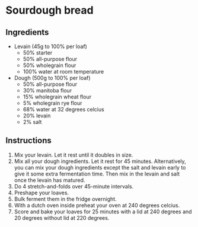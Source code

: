# Sourdough bread

## Ingredients
* Levain (45g to 100% per loaf)
	* 50% starter
	* 50% all-purpose flour
	* 50% wholegrain flour
	* 100% water at room temperature
* Dough (500g to 100% per loaf)
	* 50% all-purpose flour
	* 30% manitoba flour
	* 15% wholegrain wheat flour
	* 5% wholegrain rye flour
	* 68% water at 32 degrees celcius
	* 20% levain
	* 2% salt

## Instructions
1. Mix your levain. Let it rest until it doubles in size.
2. Mix all your dough ingredients. Let it rest for 45 minutes. Alternatively, you can mix your dough ingredients except the salt and levain early to give it some extra fermentation time. Then mix in the levain and salt once the levain has matured.
3. Do 4 stretch-and-folds over 45-minute intervals.
4. Preshape your loaves.
5. Bulk ferment them in the fridge overnight.
6. With a dutch oven inside preheat your oven at 240 degrees celcius.
7. Score and bake your loaves for 25 minutes with a lid at 240 degrees and 20 degrees without lid at 220 degrees.
